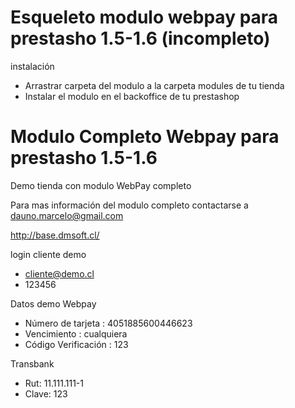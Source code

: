 Esqueleto modulo webpay para prestasho 1.5-1.6 (incompleto)
==========================

instalación 

-	Arrastrar carpeta del modulo a la carpeta modules de tu tienda
-	Instalar el modulo en el backoffice de tu prestashop



Modulo Completo Webpay para prestasho 1.5-1.6
==========================

Demo tienda con modulo WebPay completo

Para mas información del modulo completo 
contactarse a dauno.marcelo@gmail.com

http://base.dmsoft.cl/

login cliente demo 

- cliente@demo.cl
- 123456

Datos demo Webpay

- Número de tarjeta : 4051885600446623
- Vencimiento : cualquiera
- Código Verificación : 123

Transbank

- Rut: 11.111.111-1
- Clave: 123




